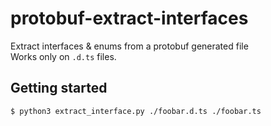 # protobuf-extract-interfaces
Extract interfaces &amp; enums from a protobuf generated file  
Works only on `.d.ts` files.  
## Getting started
`$ python3 extract_interface.py ./foobar.d.ts ./foobar.ts`
